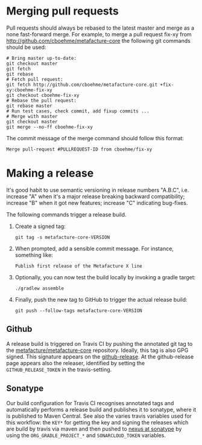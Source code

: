 # Merging pull requests

Pull requests should always be rebased to the latest master and merge as a none fast-forward merge.
For example, to merge a pull request fix-xy from http://github.com/cboehme/metafacture-core the following git commands should be used:
```
# Bring master up-to-date:
git checkout master
git fetch
git rebase
# Fetch pull request:
git fetch http://github.com/cboehme/metafacture-core.git +fix-xy:cboehme-fix-xy
git checkout cboehme-fix-xy
# Rebase the pull request:
git rebase master
# Run test cases, check commit, add fixup commits ...
# Merge with master
git checkout master
git merge --no-ff cboehme-fix-xy
```
The commit message of the merge command should follow this format:
```
Merge pull-request #PULLREQUEST-ID from cboehme/fix-xy
```

# Making a release

It's good habit to use semantic versioning in release numbers "A.B.C", i.e. increase "A" when it's a major release breaking backward compatibility; increase "B" when it got new features; increase "C" indicating bug-fixes.

The following commands trigger a release build.

 1. Create a signed tag:
    ```
    git tag -s metafacture-core-VERSION
    ```
 1. When prompted, add a sensible commit message. For instance, something like:
    ```
    Publish first release of the Metafacture X line
    ```
 1. Optionally, you can now test the build locally by invoking a gradle target:
    ```
    ./gradlew assemble
    ```
 1. Finally, push the new tag to GitHub to trigger the actual release build:
    ```
    git push --follow-tags metafacture-core-VERSION
    ```
  
## Github
A release build is triggered on Travis CI by pushing the annotated git tag to the [metafacture/metafacture-core](https://github.com/metafacture/metafacture-core) repository. Ideally, this tag is also GPG signed. This signature appears on the [github-release](https://github.com/metafacture/metafacture-core/releases).
At the github-release page appears also the releaser, identified by setting the `GITHUB_RELEASE_TOKEN` in the travis-setting.

## Sonatype
Our build configuration for Travis CI recognises annotated tags and automatically performs a release build and publishes it to sonatype, where it is published to Maven Central. See also the varies travis variables used for this workflow: the `KEY*` for getting the key and signing the releases which are build by travis via maven and then pushed to [nexus at sonatype](https://oss.sonatype.org/) by using the `ORG_GRADLE_PROJECT_*` and `SONARCLOUD_TOKEN` variables.


